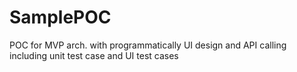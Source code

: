 # SamplePOC
POC for MVP arch. with programmatically UI design and API calling including unit test case and UI test cases
